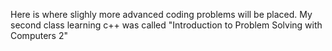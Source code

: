 Here is where slighly more advanced coding problems will be placed.
My second class learning c++ was called
"Introduction to Problem Solving with Computers 2"
